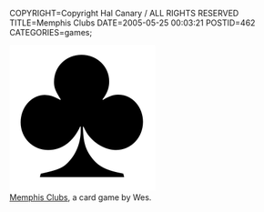 COPYRIGHT=Copyright Hal Canary / ALL RIGHTS RESERVED
TITLE=Memphis Clubs
DATE=2005-05-25 00:03:21
POSTID=462
CATEGORIES=games;

![[♣]](/images/club.png)  
[Memphis Clubs](/p/clubs), a card game by Wes.
